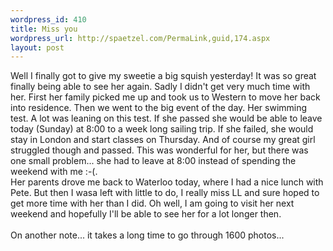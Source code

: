 ```yaml
--- 
wordpress_id: 410
title: Miss you
wordpress_url: http://spaetzel.com/PermaLink,guid,174.aspx
layout: post
---
```

Well I finally got to give my sweetie a big squish yesterday! It was so great finally being able to see her again. Sadly I didn't get very much time with her. First her family picked me up and took us to Western to move her back into residence. Then we went to the big event of the day. Her swimming test. A lot was leaning on this test. If she passed she would be able to leave today (Sunday) at 8:00 to a week long sailing trip. If she failed, she would stay in London and start classes on Thursday.  And of course my great girl struggled though and passed. This was wonderful for her, but there was one small problem... she had to leave at 8:00 instead of spending the weekend with me :-(.<br />
        Her parents drove me back to Waterloo today, where I had a nice lunch with Pete. But
        then I wasa left with little to do, I really miss LL and sure hoped to get more time
        with her than I did. Oh well, I am going to visit her next weekend and hopefully I'll
        be able to see her for a lot longer then.<br />
        <br />
        On another note... it takes a long time to go through 1600 photos...<img width="0" height="0" src="http://spaetzel.com/aggbug.ashx?id=174" />
